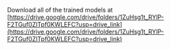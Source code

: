 Download all of the trained models at [https://drive.google.com/drive/folders/1ZuHsg1t_RYlP-F2TGuf0ZlTpf0KWLEFC?usp=drive_link](https://drive.google.com/drive/folders/1ZuHsg1t_RYlP-F2TGuf0ZlTpf0KWLEFC?usp=drive_link)